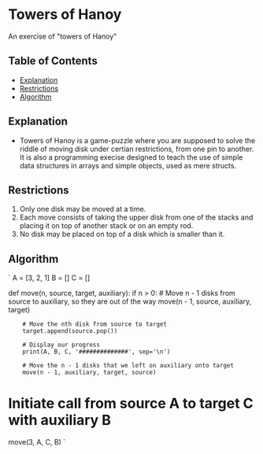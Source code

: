 # Towers of Hanoy
An exercise of "towers of Hanoy"

## Table of Contents
* [Explanation](#Explanation)
* [Restrictions](#Restrictions)
* [Algorithm](#Algorithm)

## Explanation
* Towers of Hanoy is a game-puzzle where you are supposed to solve the riddle of moving disk under certian restrictions, from one pin to another. 
It is also a programming execise designed to teach the use of simple data structures in arrays and simple objects, used as mere structs.

## Restrictions
1. Only one disk may be moved at a time.
2. Each move consists of taking the upper disk from one of the stacks and placing it on top of another stack or on an empty rod.
3. No disk may be placed on top of a disk which is smaller than it.

## Algorithm

`
A = [3, 2, 1]
B = []
C = []

def move(n, source, target, auxiliary):
    if n > 0:
        # Move n - 1 disks from source to auxiliary, so they are out of the way
        move(n - 1, source, auxiliary, target)

        # Move the nth disk from source to target
        target.append(source.pop())

        # Display our progress
        print(A, B, C, '##############', sep='\n')

        # Move the n - 1 disks that we left on auxiliary onto target
        move(n - 1, auxiliary, target, source)

# Initiate call from source A to target C with auxiliary B
move(3, A, C, B)
`
